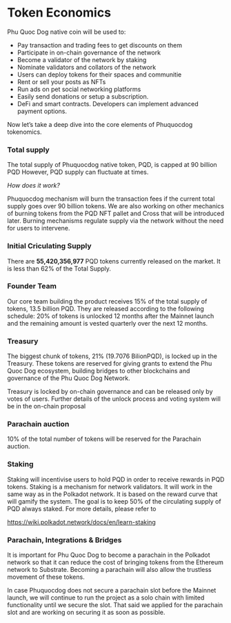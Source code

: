 # Token Economics

Phu Quoc Dog native coin will be used to:

* Pay transaction and trading fees to get discounts on them
* Participate in on-chain governance of the network
* Become a validator of the network by staking
* Nominate validators and collators of the network
* Users can deploy tokens for their spaces and communitie
* Rent or sell your posts as NFTs
* Run ads on pet social networking platforms
* Easily send donations or setup a subscription.
* DeFi and smart contracts. Developers can implement advanced payment options.

Now let’s take a deep dive into the core elements of Phuquocdog tokenomics.

### Total supply

The total supply of Phuquocdog native token, PQD, is capped at 90 billion PQD However, PQD supply can fluctuate at times.

_How does it work?_

Phuquocdog mechanism will burn the transaction fees if the current total supply goes over 90 billion tokens. We are also working on other mechanics of burning tokens from the PQD NFT pallet and Cross that will be introduced later. Burning mechanisms regulate supply via the network without the need for users to intervene.

### Initial Criculating Supply

There are **55,420,356,977** PQD tokens currently released on the market. It is less than 62% of the Total Supply.

### Founder Team

Our core team building the product receives 15% of the total supply of tokens, 13.5 billion PQD. They are released according to the following schedule: 20% of tokens is unlocked 12 months after the Mainnet launch and the remaining amount is vested quarterly over the next 12 months.

### Treasury

The biggest chunk of tokens, 21% (19.7076 BilionPQD), is locked up in the Treasury. These tokens are reserved for giving grants to extend the Phu Quoc Dog ecosystem, building bridges to other blockchains and governance of the Phu Quoc Dog Network.

Treasury is locked by on-chain governance and can be released only by votes of users. Further details of the unlock process and voting system will be in the on-chain proposal

### Parachain auction

10% of the total number of tokens will be reserved for the Parachain auction.

### Staking

Staking will incentivise users to hold PQD in order to receive rewards in PQD tokens. Staking is a mechanism for network validators. It will work in the same way as in the Polkadot network. It is based on the reward curve that will gamify the system. The goal is to keep 50% of the circulating supply of PQD always staked. For more details, please refer to

https://wiki.polkadot.network/docs/en/learn-staking

### Parachain, Integrations & Bridges

It is important for Phu Quoc Dog to become a parachain in the Polkadot network so that it can reduce the cost of bringing tokens from the Ethereum network to Substrate. Becoming a parachain will also allow the trustless movement of these tokens.

In case Phuquocdog does not secure a parachain slot before the Mainnet launch, we will continue to run the project as a solo chain with limited functionality until we secure the slot. That said we applied for the parachain slot and are working on securing it as soon as possible.

